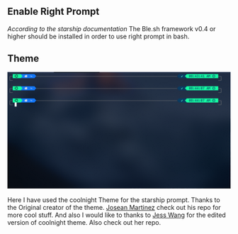 ## Enable Right Prompt

_According to the starship documentation_
The Ble.sh framework v0.4 or higher should be installed in order to use right prompt in bash.

## Theme

![Coolnight_theme](./coolnight_theme.png)

Here I have used the coolnight Theme for the starship prompt.
Thanks to the Original creator of the theme. [Josean Martinez](https://github.com/josean-dev/dev-environment-files) check out his repo for more cool stuff.
And also I would like to thanks to [Jess Wang](https://github.com/theRubberDuckiee/dev-environment-files) for the edited version of coolnight theme. Also check out her repo.
